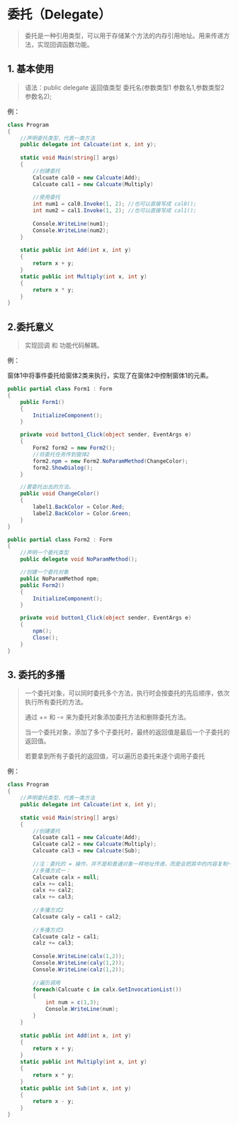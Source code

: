 # 委托（Delegate）

> 委托是一种引用类型，可以用于存储某个方法的内存引用地址。用来传递方法，实现回调函数功能。

## 1. 基本使用

> 语法：public delegate 返回值类型 委托名(参数类型1 参数名1,参数类型2 参数名2);

例：

````C#
class Program
{   
	//声明委托类型，代表一类方法
	public delegate int Calcuate(int x, int y);
    
 	static void Main(string[] args)
 	{
		//创建委托
		Calcuate cal0 = new Calcuate(Add);
		Calcuate cal1 = new Calcuate(Multiply)
            
		//使用委托
		int num1 = cal0.Invoke(1, 2); //也可以直接写成 cal0();
		int num2 = cal1.Invoke(1, 2); //也可以直接写成 cal1();
        
        Console.WriteLine(num1);
        Console.WriteLine(num2);
    }
    
	static public int Add(int x, int y)
	{
	    return x + y;
	}
	static public int Multiply(int x, int y)
	{
	    return x * y;
	}
}
````

## 2.委托意义

> 实现回调 和 功能代码解耦。

例：

窗体1中将事件委托给窗体2类来执行，实现了在窗体2中控制窗体1的元素。

````c#
public partial class Form1 : Form
{
    public Form1()
    {
        InitializeComponent();
    }

    private void button1_Click(object sender, EventArgs e)
    {
        Form2 form2 = new Form2();
        //将委托任务传到窗体2
        form2.npm = new Form2.NoParamMethod(ChangeColor);
        form2.ShowDialog();
    }

    //要委托出去的方法。
    public void ChangeColor()
    {
        label1.BackColor = Color.Red;
        label2.BackColor = Color.Green;
    }
}
````

````C#
public partial class Form2 : Form
{
    //声明一个委托类型
    public delegate void NoParamMethod();

    //创建一个委托对象
    public NoParamMethod npm;
    public Form2()
    {
        InitializeComponent();
    }

    private void button1_Click(object sender, EventArgs e)
    {
        npm();
        Close();
    }
}
````

## 3. 委托的多播

> 一个委托对象，可以同时委托多个方法，执行时会按委托的先后顺序，依次执行所有委托的方法。
>
> 通过 += 和 -= 来为委托对象添加委托方法和删除委托方法。
>
> 当一个委托对象，添加了多个子委托时，最终的返回值是最后一个子委托的返回值。
>
> 若要拿到所有子委托的返回值，可以遍历总委托来逐个调用子委托

例：

````C#
class Program
{   
	//声明委托类型，代表一类方法
	public delegate int Calcuate(int x, int y);
    
 	static void Main(string[] args)
 	{
		//创建委托
		Calcuate cal1 = new Calcuate(Add);
		Calcuate cal2 = new Calcuate(Multiply);
        Calcuate cal3 = new Calcuate(Sub);
        
        //注：委托的 = 操作，并不是和普通对象一样地址传递，而是会把其中的内容复制一份过去。
        //多播方式一：
        Calcuate calx = null;
        calx += cal1;
        calx += cal2;
        calx += cal3;
        
        //多播方式2
        Calcuate caly = cal1 + cal2;
        
        //多播方式3
        Calcuate calz = cal1;
        calz += cal3;
       	
        Console.WriteLine(calx(1,2));
        Console.WriteLine(caly(1,2));
        Console.WriteLine(calz(1,2));
        
        //遍历调用
        foreach(Calcuate c in calx.GetInvocationList())
        {
            int num = c(1,3);
            Console.WriteLine(num);
        }
    }
    
	static public int Add(int x, int y)
	{
	    return x + y;
	}
	static public int Multiply(int x, int y)
	{
	    return x * y;
	}
    static public int Sub(int x, int y)
	{
	    return x - y;
	}
}
````


